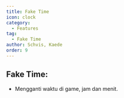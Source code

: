 ```yaml
---
title: Fake Time
icon: clock
category:
  - Features
tag:
  - Fake Time
author: Schvis, Kaede
order: 9
---
```


## Fake Time:
- Mengganti waktu di game, jam dan menit.